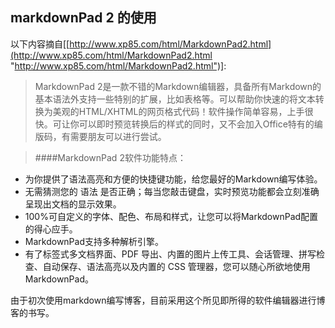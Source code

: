 ## markdownPad 2 的使用 ##

以下内容摘自[[http://www.xp85.com/html/MarkdownPad2.html](http://www.xp85.com/html/MarkdownPad2.html "http://www.xp85.com/html/MarkdownPad2.html")]:

>MarkdownPad 2是一款不错的Markdown编辑器，具备所有Markdown的基本语法外支持一些特别的扩展，比如表格等。可以帮助你快速的将文本转换为美观的HTML/XHTML的网页格式代码！软件操作简单容易，上手很快。可让你可以即时预览转换后的样式的同时，又不会加入Office特有的编版码，有需要朋友可以进行尝试。
            
>####MarkdownPad 2软件功能特点：
* 为你提供了语法高亮和方便的快捷键功能，给您最好的Markdown编写体验。
* 无需猜测您的 语法 是否正确；每当您敲击键盘，实时预览功能都会立刻准确呈现出文档的显示效果。
* 100%可自定义的字体、配色、布局和样式，让您可以将MarkdownPad配置的得心应手。
* MarkdownPad支持多种解析引擎。
* 有了标签式多文档界面、PDF 导出、内置的图片上传工具、会话管理、拼写检查、自动保存、语法高亮以及内置的 CSS 管理器，您可以随心所欲地使用 MarkdownPad。

由于初次使用markdown编写博客，目前采用这个所见即所得的软件编辑器进行博客的书写。